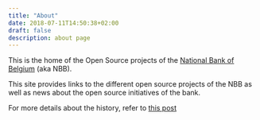 ```yaml
---
title: "About"
date: 2018-07-11T14:50:38+02:00
draft: false
description: about page
---
```


This is the home of the Open Source projects of the [National Bank of Belgium](https://www.nbb.be) (aka NBB).

<!--more-->

This site provides links to the different open source projects of the NBB as well as news about the open source initiatives of the bank.

For more details about the history, refer to [this post](/posts/hello-world)